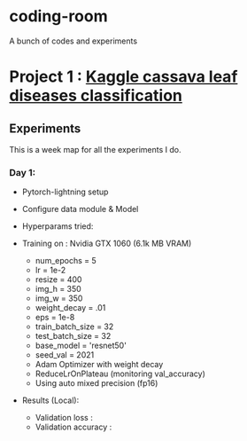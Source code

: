 # coding-room

A bunch of codes and experiments

# Project 1 : [Kaggle cassava leaf diseases classification](https://www.kaggle.com/c/cassava-leaf-disease-classification/overview)

## Experiments

This is a week map for all the experiments I do.

### **Day 1**:

- Pytorch-lightning setup
- Configure data module & Model
- Hyperparams tried:
- Training on : Nvidia GTX 1060 (6.1k MB VRAM)

  - num_epochs = 5
  - lr = 1e-2
  - resize = 400
  - img_h = 350
  - img_w = 350
  - weight_decay = .01
  - eps = 1e-8
  - train_batch_size = 32
  - test_batch_size = 32
  - base_model = 'resnet50'
  - seed_val = 2021
  - Adam Optimizer with weight decay
  - ReduceLrOnPlateau (monitoring val_accuracy)
  - Using auto mixed precision (fp16)

- Results (Local):
  - Validation loss :
  - Validation accuracy :
